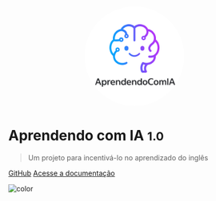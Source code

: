 <p align="center">
  <img src="./assets/imagemlogoaprendendocomia.png" alt="logo" width="200" style="border-radius: 50%;" />
</p>


# Aprendendo com IA <small>1.0</small>

> Um projeto para incentivá-lo no aprendizado do inglês 

[GitHub](https://github.com/UnBArqDsw2025-2-Turma02/2025.2_T02_G3_AprendendoComIA_Entrega_03)
[Acesse a documentação](https://unbarqdsw2025-2-turma02.github.io/2025.2_T02_G3_AprendendoComIA_Entrega_03/#/?id=aprendendocomia)

![color](#199999)
